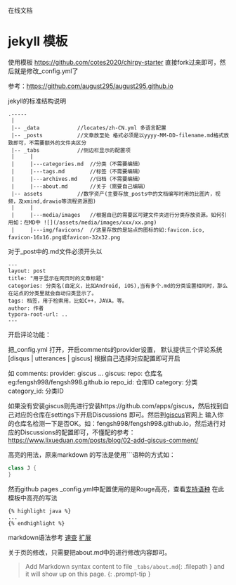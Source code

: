 在线文档
# jekyll 模板

使用模板 https://github.com/cotes2020/chirpy-starter
直接fork过来即可，然后就是修改_config.yml了

参考：https://github.com/august295/august295.github.io

jekyll的标准结构说明
```
.-----
 |
 |-- _data            //locates/zh-CN.yml 多语言配置
 |-- _posts           //文章放至处 格式必须是以yyyy-MM-DD-filename.md格式放致即可，不需要额外的文件夹区分
 |-- _tabs            //侧边栏显示的配置项
 |     |
 |     |---categories.md  //分类（不需要编辑）
 |     |---tags.md        //标签（不需要编辑）
 |     |---archives.md    //归档（不需要编辑）
 |     |---about.md       //关于（需要自己编辑）
 |-- assets           //数字资产(主要存放_posts中的文档编写时用的比图片，视频，及xmind,drawio等流程资源图)
 |     |
 |     |---media/images   //根据自已的需要区可建文件夹进行分类存放资源。如何引用如：在MD中 ![](/assets/media/images/xxx/xx.png)
 |     |---img/favicons/  //这里存放的是站点的图标的如:favicon.ico, favicon-16x16.png或favicon-32x32.png
```
对于_post中的.md文件必须开头以

```
---
layout: post
title: "用于显示在网页时的文章标题"
categories: 分类名(自定义，比如Android, iOS),当有多个.md的分类设置相同时，那么在站点的分类里就会自动归类显示了。
tags: 档签，用于检索用，比如C++，JAVA，等。
author: 作者
typora-root-url: ..
---
```
开启评论功能：

把_config.yml 打开，开启comments的provider设置，
默认提供三个评论系统[disqus | utterances | giscus] 根据自己选择对应配置即可开启

如
comments:
  provider: giscus
  ...
  giscus:
    repo: 仓库名eg:fengsh998/fengsh998.github.io
    repo_id: 仓库ID
    category: 分类
    category_id: 分类ID

如果没有安装giscus则先进行安装https://github.com/apps/giscus，然后找到自己对应的仓库在settings下开启Discussions 即可。然后到[giscus](https://giscus.app/zh-CN)官网上
输入你的仓库名检测一下是否OK。如：fengsh998/fengsh998.github.io，然后进行对应的Discussions的配置即可，不懂配的参考：https://www.lixueduan.com/posts/blog/02-add-giscus-comment/

高亮的用法，原来markdown 的写法是使用```语种的方式如：
```java
class J {
}
```
然而github pages _config.yml中配置使用的是Rouge高亮，查看[支持语种](https://github.com/rouge-ruby/rouge/wiki/List-of-supported-languages-and-lexers)
在此模板中高亮的写法
```
{% highlight java %}
...
{% endhighlight %}
```

markdown语法参考
[速查](https://markdown.com.cn/cheat-sheet.html)
[扩展](https://theme-plume.vuejs.press/article/mcgayb5w/)
  
关于页的修改，只需要把about.md中的进行修改内容即可。
> Add Markdown syntax content to file `_tabs/about.md`{: .filepath } and it will show up on this page.
{: .prompt-tip }
